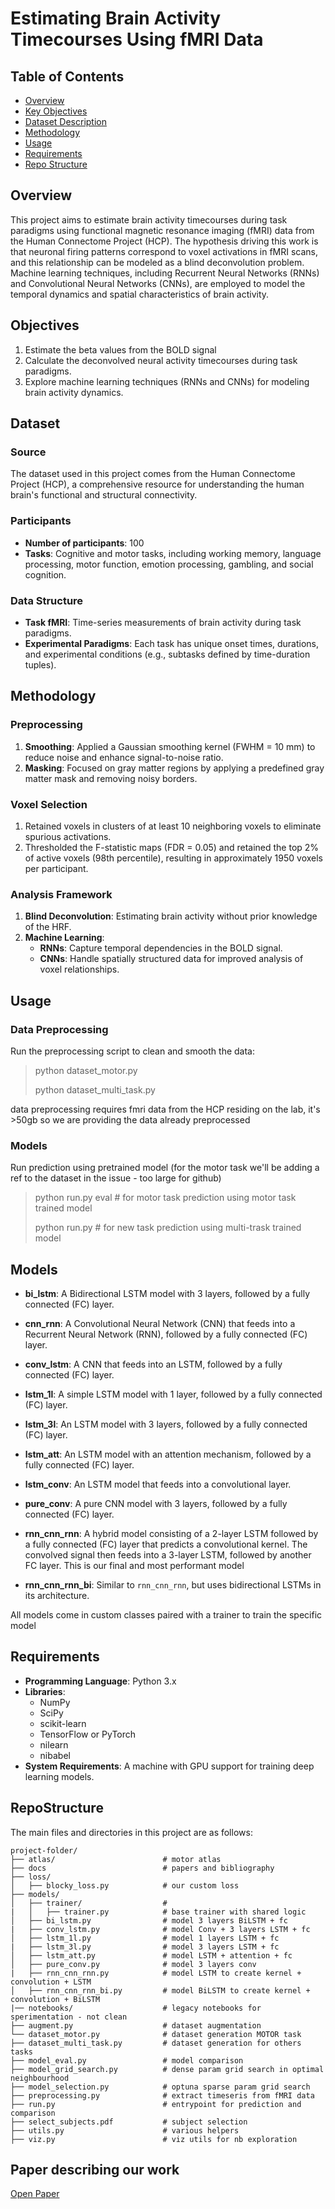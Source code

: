 # Estimating Brain Activity Timecourses Using fMRI Data

## Table of Contents
- [Overview](#overview)
- [Key Objectives](#Objectives)
- [Dataset Description](#Dataset)
- [Methodology](#Methodology)
- [Usage](#usage)
- [Requirements](Requirements)
- [Repo Structure](#RepoStructure)


## Overview
This project aims to estimate brain activity timecourses during task paradigms using functional magnetic resonance imaging (fMRI) data from the Human Connectome Project (HCP). The hypothesis driving this work is that neuronal firing patterns correspond to voxel activations in fMRI scans, and this relationship can be modeled as a blind deconvolution problem. Machine learning techniques, including Recurrent Neural Networks (RNNs) and Convolutional Neural Networks (CNNs), are employed to model the temporal dynamics and spatial characteristics of brain activity.

## Objectives
1. Estimate the beta values from the BOLD signal
2. Calculate the deconvolved neural activity timecourses during task paradigms.
3. Explore machine learning techniques (RNNs and CNNs) for modeling brain activity dynamics.

## Dataset
### Source
The dataset used in this project comes from the Human Connectome Project (HCP), a comprehensive resource for understanding the human brain's functional and structural connectivity.

### Participants
- **Number of participants**: 100
- **Tasks**: Cognitive and motor tasks, including working memory, language processing, motor function, emotion processing, gambling, and social cognition.

### Data Structure
- **Task fMRI**: Time-series measurements of brain activity during task paradigms.
- **Experimental Paradigms**: Each task has unique onset times, durations, and experimental conditions (e.g., subtasks defined by time-duration tuples).

## Methodology
### Preprocessing
1. **Smoothing**: Applied a Gaussian smoothing kernel (FWHM = 10 mm) to reduce noise and enhance signal-to-noise ratio.
2. **Masking**: Focused on gray matter regions by applying a predefined gray matter mask and removing noisy borders.

### Voxel Selection
1. Retained voxels in clusters of at least 10 neighboring voxels to eliminate spurious activations.
2. Thresholded the F-statistic maps (FDR = 0.05) and retained the top 2% of active voxels (98th percentile), resulting in approximately 1950 voxels per participant.

### Analysis Framework
1. **Blind Deconvolution**: Estimating brain activity without prior knowledge of the HRF.
2. **Machine Learning**:
   - **RNNs**: Capture temporal dependencies in the BOLD signal.
   - **CNNs**: Handle spatially structured data for improved analysis of voxel relationships.

## Usage
### Data Preprocessing
Run the preprocessing script to clean and smooth the data:
> python dataset_motor.py
> 
> python dataset_multi_task.py

data preprocessing requires fmri data from the HCP residing on the lab, it's >50gb so we are providing the data already preprocessed

### Models
Run prediction using pretrained model (for the motor task we'll be adding a ref to the dataset in the issue - too large for github)
> python run.py eval        # for motor task prediction using motor task trained model
>
> python run.py             # for new task prediction using multi-trask trained model

## Models

- **bi_lstm**: A Bidirectional LSTM model with 3 layers, followed by a fully connected (FC) layer.

- **cnn_rnn**: A Convolutional Neural Network (CNN) that feeds into a Recurrent Neural Network (RNN), followed by a fully connected (FC) layer.

- **conv_lstm**:  A CNN that feeds into an LSTM, followed by a fully connected (FC) layer.

- **lstm_1l**:  A simple LSTM model with 1 layer, followed by a fully connected (FC) layer.

- **lstm_3l**: An LSTM model with 3 layers, followed by a fully connected (FC) layer.

- **lstm_att**: An LSTM model with an attention mechanism, followed by a fully connected (FC) layer.

- **lstm_conv**: An LSTM model that feeds into a convolutional layer.

- **pure_conv**: A pure CNN model with 3 layers, followed by a fully connected (FC) layer.

- **rnn_cnn_rnn**: A hybrid model consisting of a 2-layer LSTM followed by a fully connected (FC) layer that predicts a convolutional kernel. The convolved signal then feeds into a 3-layer LSTM, followed by another FC layer. This is our final and most performant model

- **rnn_cnn_rnn_bi**: Similar to `rnn_cnn_rnn`, but uses bidirectional LSTMs in its architecture.

All models come in custom classes paired with a trainer to train the specific model

## Requirements
- **Programming Language**: Python 3.x
- **Libraries**:
  - NumPy
  - SciPy
  - scikit-learn
  - TensorFlow or PyTorch
  - nilearn
  - nibabel
- **System Requirements**: A machine with GPU support for training deep learning models.


## RepoStructure
The main files and directories in this project are as follows:
```plaintext
project-folder/
├── atlas/                        # motor atlas
├── docs                          # papers and bibliography
├── loss/                         
│   ├── blocky_loss.py            # our custom loss
├── models/                       
│   ├── trainer/                  #
|   │   ├── trainer.py            # base trainer with shared logic
│   ├── bi_lstm.py                # model 3 layers BiLSTM + fc
|   ├── conv_lstm.py              # model Conv + 3 layers LSTM + fc
│   ├── lstm_1l.py                # model 1 layers LSTM + fc
|   ├── lstm_3l.py                # model 3 layers LSTM + fc
│   ├── lstm_att.py               # model LSTM + attention + fc
│   ├── pure_conv.py              # model 3 layers conv
|   ├── rnn_cnn_rnn.py            # model LSTM to create kernel + convolution + LSTM
│   ├── rnn_cnn_rnn_bi.py         # model BiLSTM to create kernel + convolution + BiLSTM
|── notebooks/                    # legacy notebooks for sperimentation - not clean
├── augment.py                    # dataset augmentation
└── dataset_motor.py              # dataset generation MOTOR task
├── dataset_multi_task.py         # dataset generation for others tasks
├── model_eval.py                 # model comparison
├── model_grid_search.py          # dense param grid search in optimal neighbourhood
├── model_selection.py            # optuna sparse param grid search
├── preprocessing.py              # extract timeseris from fMRI data
├── run.py                        # entrypoint for prediction and comparison
├── select_subjects.pdf           # subject selection
├── utils.py                      # various helpers
├── viz.py                        # viz utils for nb exploration

```
## Paper describing our work
[Open Paper](Paper.pdf)
